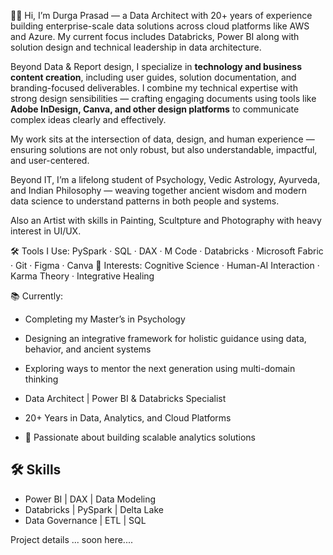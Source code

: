 👋🏼 Hi, I’m Durga Prasad — a Data Architect with 20+ years of experience building enterprise-scale data solutions across cloud platforms like AWS and Azure. My current focus includes Databricks, Power BI along with solution design and technical leadership in data architecture.

Beyond Data & Report design, I specialize in **technology and business content creation**, including user guides, solution documentation, and branding-focused deliverables. I combine my technical expertise with strong design sensibilities — crafting engaging documents using tools like **Adobe InDesign, Canva, and other design platforms** to communicate complex ideas clearly and effectively.

My work sits at the intersection of data, design, and human experience — ensuring solutions are not only robust, but also understandable, impactful, and user-centered.

Beyond IT, I’m a lifelong student of Psychology, Vedic Astrology, Ayurveda, and Indian Philosophy — weaving together ancient wisdom and modern data science to understand patterns in both people and systems.

Also an Artist with skills in Painting, Scultpture and Photography with heavy interest in UI/UX.

🛠️ Tools I Use: PySpark · SQL · DAX · M Code · Databricks · Microsoft Fabric · Git · Figma · Canva 
🧠 Interests: Cognitive Science · Human-AI Interaction · Karma Theory · Integrative Healing  

📚 Currently:  
- Completing my Master’s in Psychology  
- Designing an integrative framework for holistic guidance using data, behavior, and ancient systems  
- Exploring ways to mentor the next generation using multi-domain thinking  

- Data Architect | Power BI & Databricks Specialist
- 20+ Years in Data, Analytics, and Cloud Platforms
- 🚀 Passionate about building scalable analytics solutions

## 🛠️ Skills
- Power BI | DAX | Data Modeling
- Databricks | PySpark | Delta Lake
- Data Governance | ETL | SQL

Project details ... soon here....
